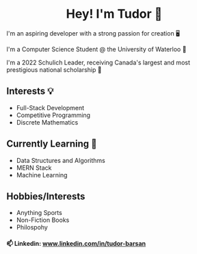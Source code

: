 

<h1 align="center">Hey! I'm Tudor 👋</h1>

I'm an aspiring developer with a strong passion for creation 🖥️

I'm a Computer Science Student @ the University of Waterloo 🦆

I'm a 2022 Schulich Leader, receiving Canada's largest and most prestigious national scholarship 🦁  

## Interests 💡
* Full-Stack Development     
* Competitive Programming      
* Discrete Mathematics

## Currently Learning 🧠
* Data Structures and Algorithms  
* MERN Stack    
* Machine Learning  

## Hobbies/Interests
* Anything Sports   
* Non-Fiction Books   
* Philospohy   


#### 📫 Linkedin: www.linkedin.com/in/tudor-barsan 
